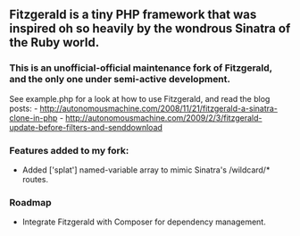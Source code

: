 ##  Fitzgerald is a tiny PHP framework that was inspired oh so heavily by the wondrous Sinatra of the Ruby world.
### This is an unofficial-official maintenance fork of Fitzgerald, and the only one under semi-active development.

See example.php for a look at how to use Fitzgerald, and read the blog posts: 
    - http://autonomousmachine.com/2008/11/21/fitzgerald-a-sinatra-clone-in-php
    - http://autonomousmachine.com/2009/2/3/fitzgerald-update-before-filters-and-senddownload

### Features added to my fork:

* Added ['splat'] named-variable array to mimic Sinatra's /wildcard/* routes.

### Roadmap

* Integrate Fitzgerald with Composer for dependency management.
